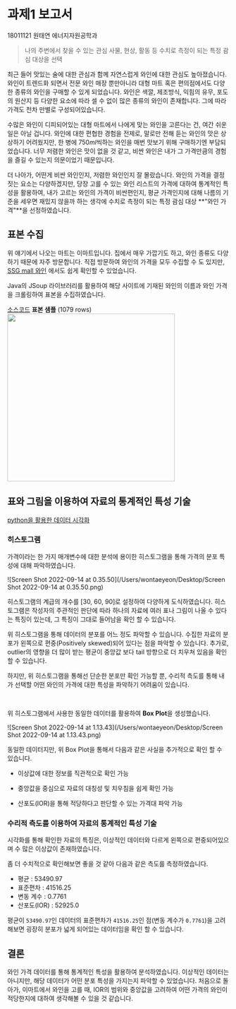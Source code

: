 # 과제1 보고서

18011121 원태연
에너지자원공학과

>  나의 주변에서 찾을 수 있는 관심 사물, 현상, 활동 등 수치로 측정이 되는 특정 괌심 대상을 선택

최근 들어 맛있는 술에 대한 관심과 함께 자연스럽게 와인에 대한 관심도 높아졌습니다. 와인이 트렌드화 되면서 전문 와인 매장 뿐만아니라 대형 마트 혹은 편의점에서도 다양한 종류의 와인을 구매할 수 있게 되었습니다. 와인은 색깔, 제조방식, 익힘의 유무, 포도의 원산지 등 다양한 요소에 따라 셀 수 없이 많은 종류의 와인이 존재합니다. 그에 따라 가격도 천차 만별로 구성되어있습니다.

수많은 와인이 디피되어있는 대형 마트에서 나에게 맞는 와인을 고른다는 건, 여간 쉬운일은 아닐 겁니다. 와인에 대한 편협한 경험을 전제로, 말로만 전해 듣는 와인의 맛은 상상하기 어려웠지만, 한 병에 750$ml$씩하는 와인을 매번 맛보기 위해 구매하기엔 부담되었습니다. 너무 저렴한 와인은 맛이 없을 것 같고, 비싼 와인은 내가 그 가격만큼의 경험을 즐길 수 있는지 의문이었기 때문입니다.

 더 나아가, 어떤게 비싼 와인인지, 저렴한 와인인지 잘 몰랐습니다. 와인의 가격을 결정 짓는 요소는 다양하겠지만, 당장 고를 수 있는 와인 리스트의 가격에 대하여 통계적인 특성을 활용하여, 내가 고르는 와인의 가격이 비싼편인지, 평균 가격인지에 대해 나름의 기준을 세우면 재밌지 않을까 하는 생각에 수치로 측정이 되는 특정 괌심 대상 **"와인 가격"**을 선정하였습니다.



## 표본 수집

위 얘기에서 나오는 마트는 이마트입니다. 집에서 매우 가깝기도 하고, 와인 종류도 다양하기 때문에 자주 방문합니다. 직접 방문하여 와인의 가격을 모두 수집할 수 도 있지만, [SSG mall 와인](https://www.ssg.com/search.ssg?target=all&query=%EC%99%80%EC%9D%B8&ctgId=6000099422&ctgLv=3&ctgLast=Y&parentCtgId=6000099420) 에서도 쉽게 확인할 수 있었습니다.

Java의 JSoup 라이브러리를 활용하여 해당 사이트에 기재된 와인의 이름과 와인 가격을 크롤링하여 표본을 수집하였습니다.

[소스코드](https://github.com/TaeyeonRoyce/earth-statistics/tree/master/statistics/src/main/java)
**표본 샘플** (1079 rows)
<img src="/Users/wontaeyeon/Library/Application Support/typora-user-images/Screen Shot 2022-09-14 at 9.29.53.png" height="380" width="380">



## 표와 그림을 이용하여 자료의 통계적인 특성 기술

[python을 활용한 데이터 시각화](https://github.com/TaeyeonRoyce/earth-statistics/tree/master/data_analystic)

### 히스토그램

가격이라는 한 가지 매개변수에 대한 분석에 용이한 히스토그램을 통해 가격의 분포 특성에 대해 파악하였습니다.

![Screen Shot 2022-09-14 at 0.35.50](/Users/wontaeyeon/Desktop/Screen Shot 2022-09-14 at 0.35.50.png)

히스토그램의 계급의 개수를 [30, 60, 90]로 설정하여 다양하게 도식하였습니다. 히스토그램은 작성자의 주관적인 판단에 따라 하나의 자료에 여러 표나 그림이 나올 수 있다는 특징이 있는데, 그 특징이 그대로 들어남을 확인 할 수 있습니다.

위 히스토그램을 통해 데이터의 분포를 어느 정도 파악할 수 있습니다. 수집한 자료의 분포가 왼쪽으로 편중(Positively skewed)되어 있다는 점을 파악할 수 있습니다. 추가로, outlier의 영향을 더 많이 받는 평균이 중앙값 보다 tail 방향으로 더 치우쳐 있음을 확인할 수 있습니다.

하지만, 위 히스토그램을 통해선 단순한 분포만 확인 가능할 뿐, 수리적 측도를 통해 내가 선택할 어떤 와인의 가격에 대한 특성을 파악하기 어려움이 있습니다.

<br>

위 히스토그램에서 사용한 동일한 데이터를 활용하여 **Box Plot**을 생성했습니다.

![Screen Shot 2022-09-14 at 1.13.43](/Users/wontaeyeon/Desktop/Screen Shot 2022-09-14 at 1.13.43.png)

동일한 데이터지만, 위 Box Plot을 통해서 다음과 같은 사실을 추가적으로 확인 할 수 있습니다.

- 이상값에 대한 정보를 직관적으로 확인 가능

- 중앙값을 중심으로 자료의 대칭성 및 치우침을 쉽게 확인 가능

- 산포도(IOR)을 통해 적당하다고 판단할 수 있는 가격대 파악 가능

  

### 수리적 측도를 이용하여 자료의 통계적인 특성 기술

시각화를 통해 확인한 자료의 특징은, 이상적인 데이터와 다르게 왼쪽으로 편중되어있으며 수 많은 이상값이 존재하였습니다.

좀 더 수치적으로 확인해보면 좋을 것 같아 다음과 같은 측도를 측정하였습니다.

- 평균 : 53490.97
- 표준편차 : 41516.25
- 변동 계수 : 0.7761
- 산포도(IOR) : 52925.0

평균이 `53490.97`인 데이터의 표준편차가 `41516.25`인 점(변동 계수가 `0.7761`)을 고려해보면 굉장히 분포가 넓게 되어있는 데이터임을 확인 할 수 있습니다.



## 결론

와인 가격 데이터를 통해 통계적인 특성을 활용하여 분석하였습니다. 이상적인 데이터는 아니지만, 해당 데이터가 어떤 분포 특성을 가지는지 파악할 수 있었습니다. 처음으로 돌아가, 이마트에서 와인을 고를 때, IOR의 범위와 중앙값을 고려하여 어떤 가격의 와인이 적당한지에 대하여 생각해볼 수 있을 것 같습니다.




